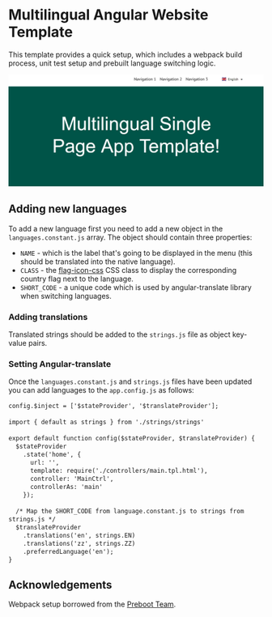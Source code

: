 # Multilingual Angular Website Template

This template provides a quick setup, which includes a webpack build process, unit test setup and prebuilt language switching logic.

![Template demo](https://github.com/saulve/Multilingual-Single-Page-App-Template/blob/master/demo.png)

## Adding new languages

To add a new language first you need to add a new object in the `languages.constant.js` array. The object should contain three properties:

- `NAME` - which is the label that's going to be displayed in the menu (this should be translated into the native language).
- `CLASS` - the [flag-icon-css](https://github.com/lipis/flag-icon-css) CSS class to display the corresponding country flag next to the language.
- `SHORT_CODE` - a unique code which is used by angular-translate library when switching languages.

### Adding translations

Translated strings should be added to the `strings.js` file as object key-value pairs.

### Setting Angular-translate

Once the `languages.constant.js` and `strings.js` files have been updated you can add languages to the `app.config.js` as follows:

```
config.$inject = ['$stateProvider', '$translateProvider'];

import { default as strings } from './strings/strings'

export default function config($stateProvider, $translateProvider) {
  $stateProvider
    .state('home', {
      url: '',
      template: require('./controllers/main.tpl.html'),
      controller: 'MainCtrl',
      controllerAs: 'main'
    });

  /* Map the SHORT_CODE from language.constant.js to strings from strings.js */
  $translateProvider
    .translations('en', strings.EN)
    .translations('zz', strings.ZZ)
    .preferredLanguage('en');
}
```

## Acknowledgements

Webpack setup borrowed from the [Preboot Team](https://github.com/preboot/angularjs-webpack).
